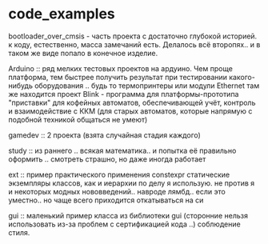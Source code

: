 # code_examples

bootloader_over_cmsis - часть проекта с достаточно глубокой историей. к коду, естественно, масса замечаний есть. Делалось всё второпях.. и в таком же виде попало в конечное изделие.

Arduino :: ряд мелких тестовых проектов на ардуино. Чем проще платформа, тем быстрее получить результат при тестировании какого-нибудь оборудования .. будь то термопринтеры или модули Ethernet
там же находится проект Blink - программа для платформы-прототипа "приставки" для кофейных автоматов, обеспечивающей учёт, контроль и взаимодействие с ККМ (для старых автоматов, которые напрямую с подобной техникой общаться не умеют)

gamedev :: 2 проекта (взята случайная стадия каждого) 

study :: из раннего .. всякая математика.. и попытка её правильно оформить .. смотреть страшно, но даже иногда работает

ext :: пример практического применения constexpr
статические экземпляры классов, как и иерархии по делу я использую. не против я и некоторых модных нововведений.. навроде лямбд.. если это уместно..
но чаще всего приходится откатываться на си

gui :: маленький пример класса из библиотеки gui (сторонние нельзя использовать из-за проблем с сертификацией кода ..) соблюдение стиля.